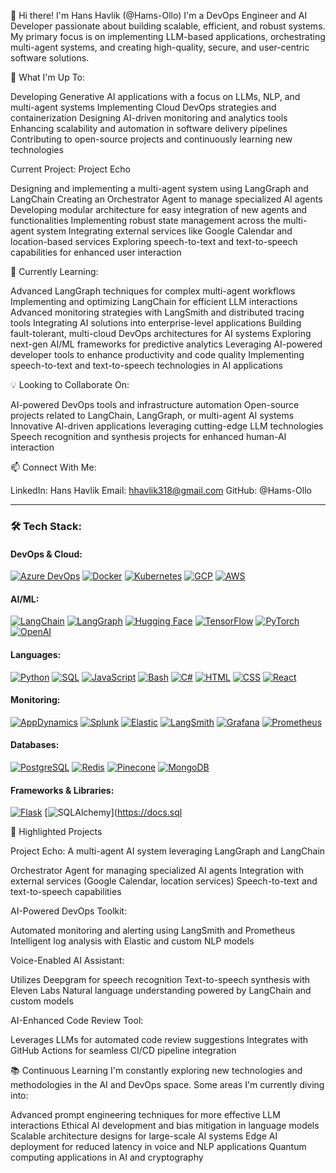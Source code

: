 👋 Hi there! I'm Hans Havlik (@Hams-Ollo)
I'm a DevOps Engineer and AI Developer passionate about building scalable, efficient, and robust systems. My primary focus is on implementing LLM-based applications, orchestrating multi-agent systems, and creating high-quality, secure, and user-centric software solutions.

🚀 What I'm Up To:

Developing Generative AI applications with a focus on LLMs, NLP, and multi-agent systems
Implementing Cloud DevOps strategies and containerization
Designing AI-driven monitoring and analytics tools
Enhancing scalability and automation in software delivery pipelines
Contributing to open-source projects and continuously learning new technologies

Current Project: Project Echo

Designing and implementing a multi-agent system using LangGraph and LangChain
Creating an Orchestrator Agent to manage specialized AI agents
Developing modular architecture for easy integration of new agents and functionalities
Implementing robust state management across the multi-agent system
Integrating external services like Google Calendar and location-based services
Exploring speech-to-text and text-to-speech capabilities for enhanced user interaction


🌱 Currently Learning:

Advanced LangGraph techniques for complex multi-agent workflows
Implementing and optimizing LangChain for efficient LLM interactions
Advanced monitoring strategies with LangSmith and distributed tracing tools
Integrating AI solutions into enterprise-level applications
Building fault-tolerant, multi-cloud DevOps architectures for AI systems
Exploring next-gen AI/ML frameworks for predictive analytics
Leveraging AI-powered developer tools to enhance productivity and code quality
Implementing speech-to-text and text-to-speech technologies in AI applications


💡 Looking to Collaborate On:

AI-powered DevOps tools and infrastructure automation
Open-source projects related to LangChain, LangGraph, or multi-agent AI systems
Innovative AI-driven applications leveraging cutting-edge LLM technologies
Speech recognition and synthesis projects for enhanced human-AI interaction


📫 Connect With Me:

LinkedIn: Hans Havlik
Email: hhavlik318@gmail.com
GitHub: @Hams-Ollo

---

### 🛠️ Tech Stack:

#### DevOps & Cloud:
[![Azure DevOps](https://img.shields.io/badge/-Azure%20DevOps-0078D7?style=flat-square&logo=azure-devops&logoColor=white)](https://azure.microsoft.com/en-us/services/devops/)
[![Docker](https://img.shields.io/badge/-Docker-2496ED?style=flat-square&logo=docker&logoColor=white)](https://docs.docker.com/)
[![Kubernetes](https://img.shields.io/badge/-Kubernetes-326CE5?style=flat-square&logo=kubernetes&logoColor=white)](https://kubernetes.io/docs/home/)
[![GCP](https://img.shields.io/badge/-GCP-4285F4?style=flat-square&logo=google-cloud&logoColor=white)](https://cloud.google.com/docs)
[![AWS](https://img.shields.io/badge/-AWS-232F3E?style=flat-square&logo=amazon-aws&logoColor=white)](https://docs.aws.amazon.com/)

#### AI/ML:
[![LangChain](https://img.shields.io/badge/-LangChain-121212?style=flat-square&logo=data:image/png;base64,iVBORw0KGgoAAAANSUhEUgAAAA4AAAAOCAYAAAAfSC3RAAAACXBIWXMAAAsTAAALEwEAmpwYAAAAAXNSR0IArs4c6QAAAARnQU1BAACxjwv8YQUAAADNSURBVHgBjZLNDcIwDIVtqeDKjh2BDcIGZQPYoDABbFDYoEzABh03JmCDphIX5KRR2oL4pMiJ/fzsZwPLyVjjBo7QB6oYBHq4GXunAPMLjDTmI6yhV7jq8QbtvY+jwzpDJkpXWNXS7ZiLkqnwQRxQRW2l4fGbD1aJQbKVnqk/iL+JN9HefV1OQOPFuMHXTFwJk0Xk0zu2PIzeaF90Gfdwr1YYOUEWtO+cEA7KJlGL1wTd9X1NvBFWEYqQ5qJ0VCj7LkzmHW/hkVJw4guvXCVPRgBuM6pFHfGmUgAAAABJRU5ErkJggg==)](https://python.langchain.com/docs/get_started/introduction)
[![LangGraph](https://img.shields.io/badge/-LangGraph-FF6F61?style=flat-square&logo=data:image/png;base64,iVBORw0KGgoAAAANSUhEUgAAAA4AAAAOCAYAAAAfSC3RAAAACXBIWXMAAAsTAAALEwEAmpwYAAAAAXNSR0IArs4c6QAAAARnQU1BAACxjwv8YQUAAADNSURBVHgBjZLNDcIwDIVtqeDKjh2BDcIGZQPYoDABbFDYoEzABh03JmCDphIX5KRR2oL4pMiJ/fzsZwPLyVjjBo7QB6oYBHq4GXunAPMLjDTmI6yhV7jq8QbtvY+jwzpDJkpXWNXS7ZiLkqnwQRxQRW2l4fGbD1aJQbKVnqk/iL+JN9HefV1OQOPFuMHXTFwJk0Xk0zu2PIzeaF90Gfdwr1YYOUEWtO+cEA7KJlGL1wTd9X1NvBFWEYqQ5qJ0VCj7LkzmHW/hkVJw4guvXCVPRgBuM6pFHfGmUgAAAABJRU5ErkJggg==)](https://github.com/langchain-ai/langgraph)
[![Hugging Face](https://img.shields.io/badge/-Hugging%20Face-FFD21E?style=flat-square&logo=data:image/png;base64,iVBORw0KGgoAAAANSUhEUgAAAA4AAAAOCAYAAAAfSC3RAAAACXBIWXMAAAsTAAALEwEAmpwYAAAAAXNSR0IArs4c6QAAAARnQU1BAACxjwv8YQUAAADCSURBVHgBjVKBEYMgDDQqAzACI7gBjOAGMkIdgQ1kBEuHaEZIA3UANvDu6KEvVt/du/OOJHmERIIQfOBp4AldOY4zfuMY8gE6M0UM5+ksuHjIHhiTTAbbZPfLbKL2yBY4YdjGEoGwIEbGGlNy/NNXC43EX/IHZxPKCdfPHG/RiXK21gNTUZW/5W/JCd+aCOjFvQBEkrh6fNNUTD/qqN/rGHy3PCGkXMpHbKVP8RkU2WlyZ0K4kWQ7RLaVSBKqW/NZFTWF+ALCOJxEcF3LpAAAAABJRU5ErkJggg==)](https://huggingface.co/docs)
[![TensorFlow](https://img.shields.io/badge/-TensorFlow-FF6F00?style=flat-square&logo=tensorflow&logoColor=white)](https://www.tensorflow.org/api_docs)
[![PyTorch](https://img.shields.io/badge/-PyTorch-EE4C2C?style=flat-square&logo=pytorch&logoColor=white)](https://pytorch.org/docs/stable/index.html)
[![OpenAI](https://img.shields.io/badge/-OpenAI-412991?style=flat-square&logo=openai&logoColor=white)](https://platform.openai.com/docs/introduction)

#### Languages:
[![Python](https://img.shields.io/badge/-Python-3776AB?style=flat-square&logo=python&logoColor=white)](https://docs.python.org/3/)
[![SQL](https://img.shields.io/badge/-SQL-4479A1?style=flat-square&logo=mysql&logoColor=white)](https://dev.mysql.com/doc/)
[![JavaScript](https://img.shields.io/badge/-JavaScript-F7DF1E?style=flat-square&logo=javascript&logoColor=black)](https://developer.mozilla.org/en-US/docs/Web/JavaScript)
[![Bash](https://img.shields.io/badge/-Bash-4EAA25?style=flat-square&logo=gnu-bash&logoColor=white)](https://www.gnu.org/software/bash/manual/bash.html)
[![C#](https://img.shields.io/badge/-C%23-239120?style=flat-square&logo=c-sharp&logoColor=white)](https://docs.microsoft.com/en-us/dotnet/csharp/)
[![HTML](https://img.shields.io/badge/-HTML-E34F26?style=flat-square&logo=html5&logoColor=white)](https://developer.mozilla.org/en-US/docs/Web/HTML)
[![CSS](https://img.shields.io/badge/-CSS-1572B6?style=flat-square&logo=css3&logoColor=white)](https://developer.mozilla.org/en-US/docs/Web/CSS)
[![React](https://img.shields.io/badge/-React-61DAFB?style=flat-square&logo=react&logoColor=black)](https://reactjs.org/docs/getting-started.html)

#### Monitoring:
[![AppDynamics](https://img.shields.io/badge/-AppDynamics-0D427D?style=flat-square&logo=appdynamics&logoColor=white)](https://docs.appdynamics.com/)
[![Splunk](https://img.shields.io/badge/-Splunk-000000?style=flat-square&logo=splunk&logoColor=white)](https://docs.splunk.com/Documentation)
[![Elastic](https://img.shields.io/badge/-Elastic-005571?style=flat-square&logo=elastic&logoColor=white)](https://www.elastic.co/guide/index.html)
[![LangSmith](https://img.shields.io/badge/-LangSmith-121212?style=flat-square&logo=data:image/png;base64,iVBORw0KGgoAAAANSUhEUgAAAA4AAAAOCAYAAAAfSC3RAAAACXBIWXMAAAsTAAALEwEAmpwYAAAAAXNSR0IArs4c6QAAAARnQU1BAACxjwv8YQUAAADNSURBVHgBjZLNDcIwDIVtqeDKjh2BDcIGZQPYoDABbFDYoEzABh03JmCDphIX5KRR2oL4pMiJ/fzsZwPLyVjjBo7QB6oYBHq4GXunAPMLjDTmI6yhV7jq8QbtvY+jwzpDJkpXWNXS7ZiLkqnwQRxQRW2l4fGbD1aJQbKVnqk/iL+JN9HefV1OQOPFuMHXTFwJk0Xk0zu2PIzeaF90Gfdwr1YYOUEWtO+cEA7KJlGL1wTd9X1NvBFWEYqQ5qJ0VCj7LkzmHW/hkVJw4guvXCVPRgBuM6pFHfGmUgAAAABJRU5ErkJggg==)](https://docs.smith.langchain.com/)
[![Grafana](https://img.shields.io/badge/-Grafana-F46800?style=flat-square&logo=grafana&logoColor=white)](https://grafana.com/docs/)
[![Prometheus](https://img.shields.io/badge/-Prometheus-E6522C?style=flat-square&logo=prometheus&logoColor=white)](https://prometheus.io/docs/introduction/overview/)

#### Databases:
[![PostgreSQL](https://img.shields.io/badge/-PostgreSQL-336791?style=flat-square&logo=postgresql&logoColor=white)](https://www.postgresql.org/docs/)
[![Redis](https://img.shields.io/badge/-Redis-DC382D?style=flat-square&logo=redis&logoColor=white)](https://redis.io/documentation)
[![Pinecone](https://img.shields.io/badge/-Pinecone-000000?style=flat-square&logo=data:image/png;base64,iVBORw0KGgoAAAANSUhEUgAAAA4AAAAOCAYAAAAfSC3RAAAACXBIWXMAAAsTAAALEwEAmpwYAAAAAXNSR0IArs4c6QAAAARnQU1BAACxjwv8YQUAAADTSURBVHgBjVKJDcIwDLRDJ2AEGIERYALYADZgg9INYALYgBFgg2YD2AAqYXGpVAr9nxQ5vjs7fowQUgqBB6zDX8i8o5XkEu7hEX5sTMQmFqxgcnk4hc/wM/VQ4rjY5HgUVcm+5UzLfJG2VWSckry0p6QbyCf4guRm07m2rYYUhV4UOu+T7Zyp2mLm8qRuwA5uBLUAdGvHDNKOBAWF3tLBhWjfWNTSQPHZaKAqFKfqeWF3m2a+d7aRvf6VFUVbq6DQkcdGPtkrhYXaOoVNnq8X5B/bP36xG5hVHi6pAAAAAElFTkSuQmCC)](https://docs.pinecone.io/)
[![MongoDB](https://img.shields.io/badge/-MongoDB-47A248?style=flat-square&logo=mongodb&logoColor=white)](https://docs.mongodb.com/)

#### Frameworks & Libraries:
[![Flask](https://img.shields.io/badge/-Flask-000000?style=flat-square&logo=flask&logoColor=white)](https://flask.palletsprojects.com/)
[![SQLAlchemy](https://img.shields.io/badge/-SQLAlchemy-FCA121?style=flat-square&logo=sqlalchemy&logoColor=white)](https://docs.sql

🌟 Highlighted Projects

Project Echo: A multi-agent AI system leveraging LangGraph and LangChain

Orchestrator Agent for managing specialized AI agents
Integration with external services (Google Calendar, location services)
Speech-to-text and text-to-speech capabilities


AI-Powered DevOps Toolkit:

Automated monitoring and alerting using LangSmith and Prometheus
Intelligent log analysis with Elastic and custom NLP models


Voice-Enabled AI Assistant:

Utilizes Deepgram for speech recognition
Text-to-speech synthesis with Eleven Labs
Natural language understanding powered by LangChain and custom models


AI-Enhanced Code Review Tool:

Leverages LLMs for automated code review suggestions
Integrates with GitHub Actions for seamless CI/CD pipeline integration




📚 Continuous Learning
I'm constantly exploring new technologies and methodologies in the AI and DevOps space. Some areas I'm currently diving into:

Advanced prompt engineering techniques for more effective LLM interactions
Ethical AI development and bias mitigation in language models
Scalable architecture designs for large-scale AI systems
Edge AI deployment for reduced latency in voice and NLP applications
Quantum computing applications in AI and cryptography
